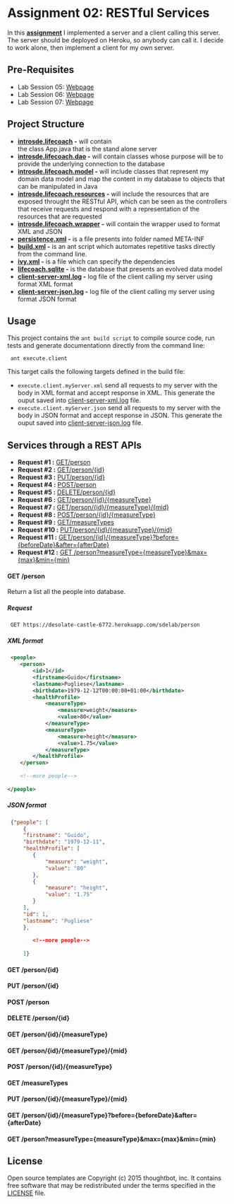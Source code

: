 # Assignment 02: RESTful Services

In this **[assignment](https://sites.google.com/a/unitn.it/introsde_2015-16/lab-sessions/assignments/assignment-2)** I implemented a server and a client calling this server. The server should be deployed on Heroku, so anybody can call it. I decide to work alone, then implement a client for my own server.


## Pre-Requisites
* Lab Session 05: [Webpage](https://sites.google.com/a/unitn.it/introsde_2015-16/lab-sessions/lab-session-5 "Permalink to LAB05: The REST architectural style & RESTful web services (1)")
* Lab Session 06: [Webpage](https://sites.google.com/a/unitn.it/introsde_2015-16/lab-sessions/lab-session-6 "Permalink to LAB06: CRUD RESTful Services (2)")
* Lab Session 07: [Webpage](https://sites.google.com/a/unitn.it/introsde_2015-16/lab-sessions/lab-session-7 "Permalink to LAB07: Reading and writing from Databases & JPA (Java Persistence API)")


## Project Structure
* **[introsde.lifecoach](https://github.com/yuly-sanchez/introsde-2015-assignment-2/tree/master/src/introsde/lifecoach) -** will contain  
the class App.java that is the stand alone server
* **[introsde.lifecoach.dao](https://github.com/yuly-sanchez/introsde-2015-assignment-2/tree/master/src/introsde/lifecoach/dao) -** will contain classes whose purpose will be to provide the underlying connection to the database
* **[introsde.lifecoach.model](https://github.com/yuly-sanchez/introsde-2015-assignment-2/tree/master/src/introsde/lifecoach/model) -** will include classes that represent my domain data model and map the content in my database to objects that can be manipulated in Java
* **[introsde.lifecoach.resources](https://github.com/yuly-sanchez/introsde-2015-assignment-2/tree/master/src/introsde/lifecoach/resources) -** will include the resources that are exposed throught the RESTful API, which can be seen as the controllers that receive requests and respond with a representation of the resources that are requested
* **[introsde.lifecoach.wrapper](https://github.com/yuly-sanchez/introsde-2015-assignment-2/tree/master/src/introsde/lifecoach/wrapper) -** will contain the wrapper used to format XML and JSON
* **[persistence.xml](https://github.com/yuly-sanchez/introsde-2015-assignment-2/blob/master/WebContent/META-INF/persistence.xml) -** is a file presents into folder named META-INF  
* **[build.xml](https://github.com/yuly-sanchez/introsde-2015-assignment-2/blob/master/build.xml) -** is an ant script which automates repetitive tasks directly from the command line.
* **[ivy.xml](https://github.com/yuly-sanchez/introsde-2015-assignment-2/blob/master/ivy.xml) -** is a file which can specify the dependencies 
* **[lifecoach.sqlite](https://github.com/yuly-sanchez/introsde-2015-assignment-2) -** is the database that presents an evolved data model
* **[client-server-xml.log](https://github.com/yuly-sanchez/introsde-2015-assignment-2/blob/master/client-server-xml.log) -** log file of the client calling my server using format XML format
* **[client-server-json.log](https://github.com/yuly-sanchez/introsde-2015-assignment-2/blob/master/client-server-json.log) -** log file of the client calling my server using format JSON format


## Usage
This project contains the `ant build script` to compile source code, run tests and generate documentationn directly from the command line:
```
 ant execute.client
```
This target calls the following targets defined in the build file:
* `execute.client.myServer.xml` send all requests to my server with the body in XML format and accept response in XML. This generate the ouput saved into [client-server-xml.log](https://github.com/yuly-sanchez/introsde-2015-assignment-2/blob/master/client-server-xml.log) file. 
* `execute.client.myServer.json` send all requests to my server with the body in JSON format and accept response in JSON. This generate the ouput saved into [client-server-json.log](https://github.com/yuly-sanchez/introsde-2015-assignment-2/blob/master/client-server-json.log) file. 


## Services through a REST APIs
* **Request #1 :**  [GET/person](#get-person)
* **Request #2 :**  [GET/person/{id}](#get-personid) 
* **Request #3 :**  [PUT/person/{id}](#put-personid)
* **Request #4 :**  [POST/person](#post-person)
* **Request #5 :**  [DELETE/person/{id}](#delete-personid) 
* **Request #6 :**  [GET/person/{id}/{measureType}](#get-personidmeasuretype)
* **Request #7 :**  [GET/person/{id}/{measureType}/{mid}](#get-personidmeasuretypemid)
* **Request #8 :**  [POST/person/{id}/{measureType}](#post-personidmeasuretype)
* **Request #9 :**  [GET/measureTypes](#get-measuretypes)
* **Request #10 :** [PUT/person/{id}/{measureType}/{mid}](#put-personidmeasuretypemid)
* **Request #11 :** [GET/person/{id}/{measureType}?before={beforeDate}&after={afterDate}](#get-personidmeasuretypebeforebeforedateafterafterdate)
* **Request #12 :** [GET /person?measureType={measureType}&max={max}&min={min}](#get-personmeasuretypemeasuretypemaxmaxminmin)

#### GET /person
Return a list all the people into database.
##### Request
```
 GET https://desolate-castle-6772.herokuapp.com/sdelab/person
```
##### XML format
```xml
 <people>
    <person>
        <id>1</id>
        <firstname>Guido</firstname>
        <lastname>Pugliese</lastname>
        <birthdate>1979-12-12T00:00:00+01:00</birthdate>
        <healthProfile>
            <measureType>
                <measure>weight</measure>
                <value>80</value>
            </measureType>
            <measureType>
                <measure>height</measure>
                <value>1.75</value>
            </measureType>
        </healthProfile>
    </person>
    
    <!--more people-->
    
</people>
```
##### JSON format
```json
 {"people": [
     {
     "firstname": "Guido",
     "birthdate": "1979-12-11",
     "healthProfile": [
        {
            "measure": "weight",
            "value": "80"
        },
        {
            "measure": "height",
            "value": "1.75"
        }
     ],
     "id": 1,
     "lastname": "Pugliese"
     },
     
        <!--more people-->
        
     ]}

```

#### GET /person/{id}

#### PUT /person/{id}

#### POST /person

#### DELETE /person/{id}

#### GET /person/{id}/{measureType}

#### GET /person/{id}/{measureType}/{mid}

#### POST /person/{id}/{measureType}

#### GET /measureTypes

#### PUT /person/{id}/{measureType}/{mid}

#### GET /person/{id}/{measureType}?before={beforeDate}&after={afterDate}

#### GET /person?measureType={measureType}&max={max}&min={min}

## License

Open source templates are Copyright (c) 2015 thoughtbot, inc.
It contains free software that may be redistributed
under the terms specified in the [LICENSE] file.

[LICENSE]: /LICENSE









 